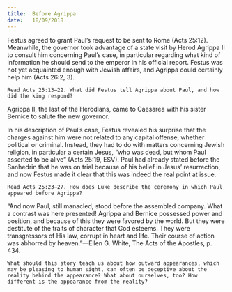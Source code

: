 ```yaml
---
title:  Before Agrippa
date:   18/09/2018
---
```


Festus agreed to grant Paul’s request to be sent to Rome (Acts 25:12). Meanwhile, the governor took advantage of a state visit by Herod Agrippa II to consult him concerning Paul’s case, in particular regarding what kind of information he should send to the emperor in his official report. Festus was not yet acquainted enough with Jewish affairs, and Agrippa could certainly help him (Acts 26:2, 3).

`Read Acts 25:13–22. What did Festus tell Agrippa about Paul, and how did the king respond?`

Agrippa II, the last of the Herodians, came to Caesarea with his sister Bernice to salute the new governor.

In his description of Paul’s case, Festus revealed his surprise that the charges against him were not related to any capital offense, whether political or criminal. Instead, they had to do with matters concerning Jewish religion, in particular a certain Jesus, “who was dead, but whom Paul asserted to be alive” (Acts 25:19, ESV). Paul had already stated before the Sanhedrin that he was on trial because of his belief in Jesus’ resurrection, and now Festus made it clear that this was indeed the real point at issue.

`Read Acts 25:23–27. How does Luke describe the ceremony in which Paul appeared before Agrippa?`

“And now Paul, still manacled, stood before the assembled company. What a contrast was here presented! Agrippa and Bernice possessed power and position, and because of this they were favored by the world. But they were destitute of the traits of character that God esteems. They were transgressors of His law, corrupt in heart and life. Their course of action was abhorred by heaven.”—Ellen G. White, The Acts of the Apostles, p. 434.

`What should this story teach us about how outward appearances, which may be pleasing to human sight, can often be deceptive about the reality behind the appearance? What about ourselves, too? How different is the appearance from the reality?`